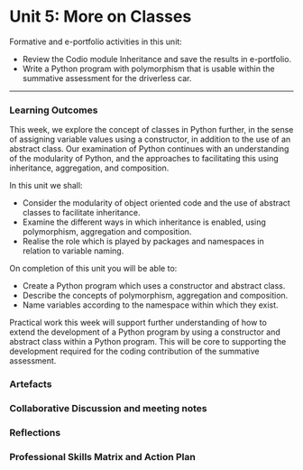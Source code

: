 # Unit 5: More on Classes

Formative and e-portfolio activities in this unit:
 - Review the Codio module Inheritance and save the results in e-portfolio. 
 - Write a Python program with polymorphism that is usable within the summative assessment for the driverless car.

---

### Learning Outcomes
This week, we explore the concept of classes in Python further, in the sense of assigning variable values using a constructor, in addition to the use of an abstract class. Our examination of Python continues with an understanding of the modularity of Python, and the approaches to facilitating this using inheritance, aggregation, and composition.

In this unit we shall:
 - Consider the modularity of object oriented code and the use of abstract classes to facilitate inheritance.
 - Examine the different ways in which inheritance is enabled, using polymorphism, aggregation and composition.
 - Realise the role which is played by packages and namespaces in relation to variable naming.

On completion of this unit you will be able to:
 - Create a Python program which uses a constructor and abstract class.
 - Describe the concepts of polymorphism, aggregation and composition.
 - Name variables according to the namespace within which they exist.

Practical work this week will support further understanding of how to extend the development of a Python program by using a constructor and abstract class within a Python program. This will be core to supporting the development required for the coding contribution of the summative assessment.

### Artefacts
### Collaborative Discussion and meeting notes
### Reflections
### Professional Skills Matrix and Action Plan
